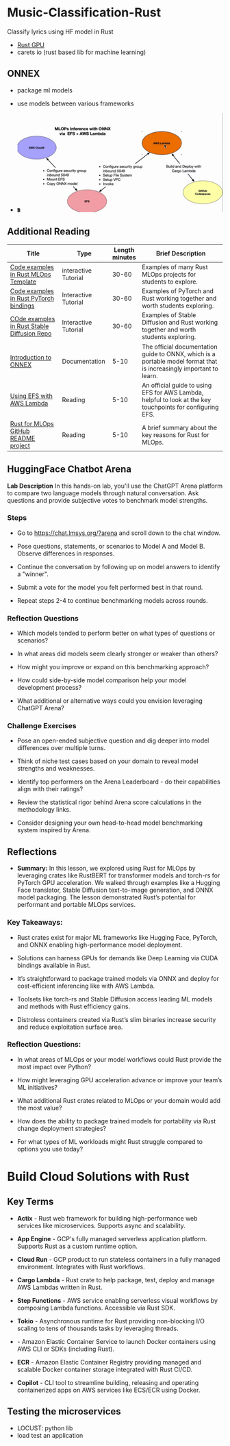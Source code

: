 # Music-Classification-Rust
Classify lyrics using HF model in Rust

- [Rust GPU](nogibjj/rust-pytorch-gpu-template)
- carets io (rust based lib for machine learning)

## ONNEX
- package ml models
- use models between various frameworks

- ![alt text](image.png)

## Additional Reading

|Title|Type|Length<br>minutes|Brief Description|
|---|---|---|---|
|[Code examples in Rust MLOps Template](https://github.com/nogibjj/rust-mlops-template)|interactive Tutorial|30-60|Examples of many Rust MLOps projects for students to explore.|
|[Code examples in Rust PyTorch bindings](https://github.com/LaurentMazare/tch-rs)|Interactive Tutorial|30-60|Examples of PyTorch and Rust working together and worth students exploring.|
|[COde examples in Rust Stable Diffusion Repo](https://github.com/LaurentMazare/diffusers-rs)|Interactive Tutorial|30-60|Examples of Stable Diffusion and Rust working together and worth students exploring.|
|[Introduction to ONNEX](https://onnx.ai/onnx/intro/)|Documentation|5-10|The official documentation guide to ONNX, which is a portable model format that is increasingly important to learn.|
|[Using EFS with AWS Lambda](https://aws.amazon.com/blogs/compute/using-amazon-efs-for-aws-lambda-in-your-serverless-applications/)|Reading|5-10|An official guide to using EFS for AWS Lambda, helpful to look at the key touchpoints for configuring EFS.|
|[Rust for MLOps GitHub README project](https://docs.google.com/document/d/1Zp3K384gFMYYMx7nKCoWxTdLNv7KVaywivrGge7opnA/edit?usp=sharing)|Reading|5-10|A brief summary about the key reasons for Rust for MLOps.|

## HuggingFace Chatbot Arena
<b>Lab Description</b> In this hands-on lab, you'll use the ChatGPT Arena platform to compare two language models through natural conversation. Ask questions and provide subjective votes to benchmark model strengths.

### Steps

- Go to https://chat.lmsys.org/?arena and scroll down to the chat window.

- Pose questions, statements, or scenarios to Model A and Model B. Observe differences in responses.

- Continue the conversation by following up on model answers to identify a "winner".

- Submit a vote for the model you felt performed best in that round.

- Repeat steps 2-4 to continue benchmarking models across rounds.

### Reflection Questions

- Which models tended to perform better on what types of questions or scenarios?

- In what areas did models seem clearly stronger or weaker than others?

- How might you improve or expand on this benchmarking approach?

- How could side-by-side model comparison help your model development process?

- What additional or alternative ways could you envision leveraging ChatGPT Arena?

### Challenge Exercises

- Pose an open-ended subjective question and dig deeper into model differences over multiple turns.

- Think of niche test cases based on your domain to reveal model strengths and weaknesses.

- Identify top performers on the Arena Leaderboard - do their capabilities align with their ratings?

- Review the statistical rigor behind Arena score calculations in the methodology links.

- Consider designing your own head-to-head model benchmarking system inspired by Arena.

## Reflections
- <b>Summary:</b> In this lesson, we explored using Rust for MLOps by leveraging crates like RustBERT for transformer models and torch-rs for PyTorch GPU acceleration. We walked through examples like a Hugging Face translator, Stable Diffusion text-to-image generation, and ONNX model packaging. The lesson demonstrated Rust’s potential for performant and portable MLOps services.

### Key Takeaways:

- Rust crates exist for major ML frameworks like Hugging Face, PyTorch, and ONNX enabling high-performance model deployment.

- Solutions can harness GPUs for demands like Deep Learning via CUDA bindings available in Rust.

- It’s straightforward to package trained models via ONNX and deploy for cost-efficient inferencing like with AWS Lambda.

- Toolsets like torch-rs and Stable Diffusion access leading ML models and methods with Rust efficiency gains.

- Distroless containers created via Rust’s slim binaries increase security and reduce exploitation surface area.

### Reflection Questions:

- In what areas of MLOps or your model workflows could Rust provide the most impact over Python?

- How might leveraging GPU acceleration advance or improve your team’s ML initiatives?

- What additional Rust crates related to MLOps or your domain would add the most value?

- How does the ability to package trained models for portability via Rust change deployment strategies?

- For what types of ML workloads might Rust struggle compared to options you use today?

# Build Cloud Solutions with Rust

## Key Terms

- <b>Actix</b> - Rust web framework for building high-performance web services like microservices. Supports async and scalability.

- <b>App Engine</b> - GCP's fully managed serverless application platform. Supports Rust as a custom runtime option.

- <b>Cloud Run</b> - GCP product to run stateless containers in a fully managed environment. Integrates with Rust workflows.

- <b>Cargo Lambda</b> - Rust crate to help package, test, deploy and manage AWS Lambdas written in Rust.

- <b>Step Functions</b> - AWS service enabling serverless visual workflows by composing Lambda functions. Accessible via Rust SDK.

- <b>Tokio</b> - Asynchronous runtime for Rust providing non-blocking I/O scaling to tens of thousands tasks by leveraging threads.

- <b></b> - Amazon Elastic Container Service to launch Docker containers using AWS CLI or SDKs (including Rust).

- <b>ECR</b> - Amazon Elastic Container Registry providing managed and scalable Docker container storage integrated with Rust CI/CD.

- <b>Copilot</b> - CLI tool to streamline building, releasing and operating containerized apps on AWS services like ECS/ECR using Docker.

## Testing the microservices
- LOCUST: python lib
- load test an application
